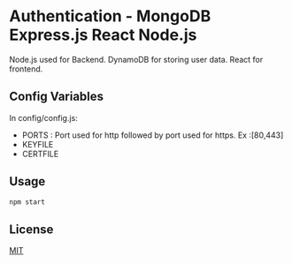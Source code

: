 # Authentication - MongoDB Express.js React Node.js

Node.js used for Backend.
DynamoDB for storing user data.
React for frontend.

## Config Variables
In config/config.js:

- PORTS : Port used for http followed by port used for https. Ex :[80,443]
- KEYFILE
- CERTFILE

## Usage

```Node.js
npm start
```


## License
[MIT](https://github.com/bibikto/Authentication-NodeJS-DynamoDB-React/blob/master/LICENSE)
